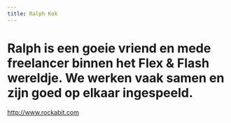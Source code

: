 ```yaml
---
title: Ralph Kok
---
```

Ralph is een goeie vriend en mede freelancer binnen het Flex & Flash wereldje. We werken vaak samen en zijn goed op elkaar ingespeeld.
===
http://www.rockabit.com
